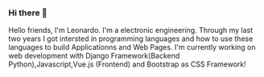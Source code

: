 ### Hi there 👋

<!--
**LeonardoRivero/LeonardoRivero** is a ✨ _special_ ✨ repository because its `README.md` (this file) appears on your GitHub profile.

Here are some ideas to get you started:

- 🔭 I’m currently working on ...
- 🌱 I’m currently learning ...
- 👯 I’m looking to collaborate on ...
- 🤔 I’m looking for help with ...
- 💬 Ask me about ...
- 📫 How to reach me: ...
- 😄 Pronouns: ...
- ⚡ Fun fact: ...
-->

Hello friends, I'm Leonardo. I'm a electronic engineering. Through my last two years I got intersted in programming languages and how to use these languages to build Applicationns and Web Pages. I'm currently working on web development with Django Framework(Backend Python),Javascript,Vue.js (Frontend) and Bootstrap as CSS Framework!
